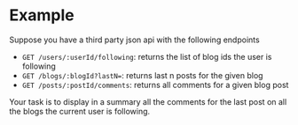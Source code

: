 # Example

Suppose you have a third party json api with the following endpoints
- `GET /users/:userId/following`: returns the list of blog ids the user is following
- `GET /blogs/:blogId?lastN=`: returns last n posts for the given blog
- `GET /posts/:postId/comments`: returns all comments for a given blog post


Your task is to display in a summary all the comments for the last post on all the blogs the current user is following.
